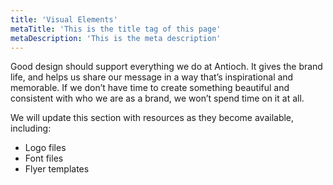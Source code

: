 ```yaml
---
title: 'Visual Elements'
metaTitle: 'This is the title tag of this page'
metaDescription: 'This is the meta description'
---
```


Good design should support everything we do at Antioch. It gives the brand life, and helps us share our message in a way that’s inspirational and memorable. If we don’t have time to create something beautiful and consistent with who we are as a brand, we won’t spend time on it at all.

We will update this section with resources as they become available, including:

- Logo files
- Font files
- Flyer templates
